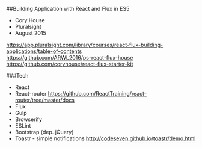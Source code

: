 ##Building Application with React and Flux in ES5  

- Cory House  
- Pluralsight  
- August 2015  

https://app.pluralsight.com/library/courses/react-flux-building-applications/table-of-contents   
https://github.com/ARWL2016/ps-react-flux-house   
https://github.com/coryhouse/react-flux-starter-kit   

###Tech
- React   
- React-router https://github.com/ReactTraining/react-router/tree/master/docs 
- Flux  
- Gulp  
- Browserify  
- ESLint  
- Bootstrap (dep. jQuery)  
- Toastr - simple notifications http://codeseven.github.io/toastr/demo.html 
